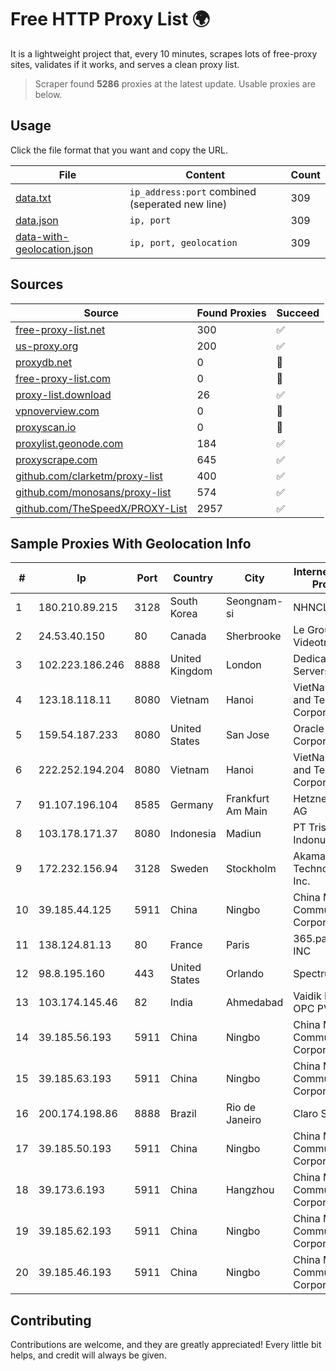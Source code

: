 
# Free HTTP Proxy List 🌍

It is a lightweight project that, every 10 minutes, scrapes lots of free-proxy sites, validates if it works, and serves a clean proxy list.


> Scraper found **5286** proxies at the latest update. Usable proxies are below.

## Usage

Click the file format that you want and copy the URL.


|File|Content|Count|
|----|-------|-----|
|[data.txt](https://raw.githubusercontent.com/themiralay/Proxy-List-World/master/data.txt)|`ip_address:port` combined (seperated new line)|309|
|[data.json](https://raw.githubusercontent.com/themiralay/Proxy-List-World/master/data.json)|`ip, port`|309|
|[data-with-geolocation.json](https://raw.githubusercontent.com/themiralay/Proxy-List-World/master/data-with-geolocation.json)|`ip, port, geolocation`|309|

## Sources

|Source|Found Proxies|Succeed|
|------|-------------|-------|
|[free-proxy-list.net](https://free-proxy-list.net)|300|✅|
|[us-proxy.org](https://www.us-proxy.org)|200|✅|
|[proxydb.net](http://proxydb.net)|0|🚫|
|[free-proxy-list.com](https://free-proxy-list.com/?page=&port=&type%5B%5D=http&type%5B%5D=https&up_time=0&search=Search)|0|🚫|
|[proxy-list.download](https://www.proxy-list.download/HTTP)|26|✅|
|[vpnoverview.com](https://vpnoverview.com/privacy/anonymous-browsing/free-proxy-servers)|0|🚫|
|[proxyscan.io](https://www.proxyscan.io)|0|🚫|
|[proxylist.geonode.com](https://proxylist.geonode.com/api/proxy-list?limit=300&page=1&sort_by=lastChecked&sort_type=desc&protocols=http,https)|184|✅|
|[proxyscrape.com](https://api.proxyscrape.com/v2/?request=displayproxies&protocol=http&timeout=10000&country=all&ssl=all&anonymity=all)|645|✅|
|[github.com/clarketm/proxy-list](https://raw.githubusercontent.com/clarketm/proxy-list/master/proxy-list-raw.txt)|400|✅|
|[github.com/monosans/proxy-list](https://raw.githubusercontent.com/monosans/proxy-list/main/proxies/http.txt)|574|✅|
|[github.com/TheSpeedX/PROXY-List](https://raw.githubusercontent.com/TheSpeedX/PROXY-List/master/http.txt)|2957|✅|


## Sample Proxies With Geolocation Info

|#|Ip|Port|Country|City|Internet Service Provider|
|-|--|----|-------|----|-------------------------|
|1|180.210.89.215|3128|South Korea|Seongnam-si|NHNCLOUD|
|2|24.53.40.150|80|Canada|Sherbrooke|Le Groupe Videotron Ltee|
|3|102.223.186.246|8888|United Kingdom|London|Dedicated Servers|
|4|123.18.118.11|8080|Vietnam|Hanoi|VietNam Post and Telecom Corporation|
|5|159.54.187.233|8080|United States|San Jose|Oracle Corporation|
|6|222.252.194.204|8080|Vietnam|Hanoi|VietNam Post and Telecom Corporation|
|7|91.107.196.104|8585|Germany|Frankfurt Am Main|Hetzner Online AG|
|8|103.178.171.37|8080|Indonesia|Madiun|PT Trisari Data Indonusa|
|9|172.232.156.94|3128|Sweden|Stockholm|Akamai Technologies, Inc.|
|10|39.185.44.125|5911|China|Ningbo|China Mobile Communications Corporation|
|11|138.124.81.13|80|France|Paris|365.partners INC|
|12|98.8.195.160|443|United States|Orlando|Spectrum|
|13|103.174.145.46|82|India|Ahmedabad|Vaidik Netsol OPC PVT LTD|
|14|39.185.56.193|5911|China|Ningbo|China Mobile Communications Corporation|
|15|39.185.63.193|5911|China|Ningbo|China Mobile Communications Corporation|
|16|200.174.198.86|8888|Brazil|Rio de Janeiro|Claro S.A|
|17|39.185.50.193|5911|China|Ningbo|China Mobile Communications Corporation|
|18|39.173.6.193|5911|China|Hangzhou|China Mobile Communications Corporation|
|19|39.185.62.193|5911|China|Ningbo|China Mobile Communications Corporation|
|20|39.185.46.193|5911|China|Ningbo|China Mobile Communications Corporation|



## Contributing

Contributions are welcome, and they are greatly appreciated! Every
little bit helps, and credit will always be given.

